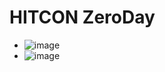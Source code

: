 # HITCON ZeroDay
 - ![image](https://user-images.githubusercontent.com/114580308/196679275-511ccaba-3d49-42a4-b231-680702362741.png)
 - ![image](https://user-images.githubusercontent.com/114580308/196680231-98fa8638-b721-48aa-8db9-2c332eec7c98.png)
